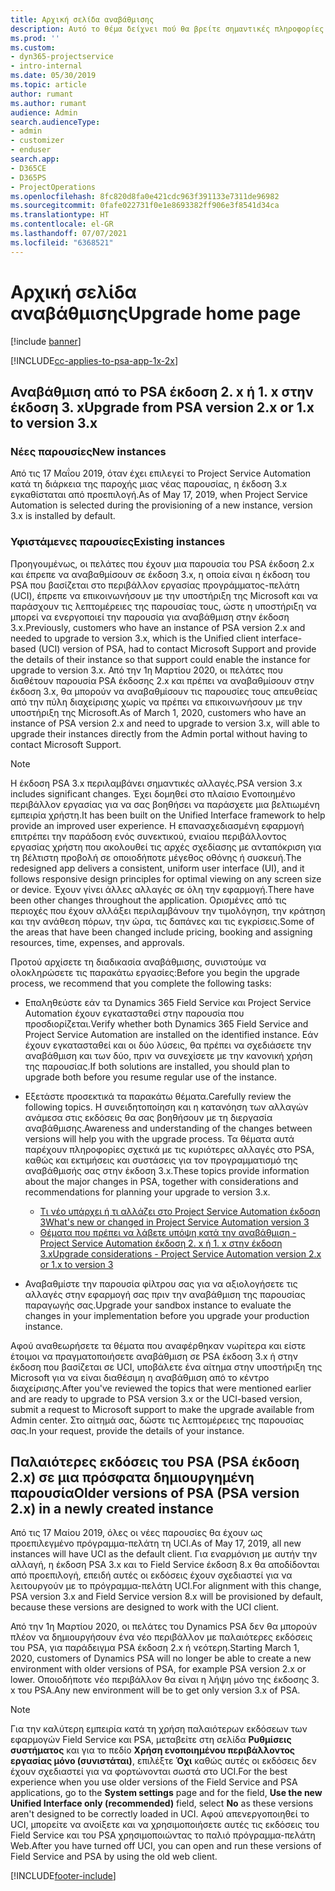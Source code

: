 ```yaml
---
title: Αρχική σελίδα αναβάθμισης
description: Αυτό το θέμα δείχνει πού θα βρείτε σημαντικές πληροφορίες σχετικά με τις νέες και τις τροποποιημένες δυνατότητες του Dynamics 365 Project Service Automation και τη διεργασία για την αναβάθμιση στην πιο πρόσφατη έκδοση.
ms.prod: ''
ms.custom:
- dyn365-projectservice
- intro-internal
ms.date: 05/30/2019
ms.topic: article
author: rumant
ms.author: rumant
audience: Admin
search.audienceType:
- admin
- customizer
- enduser
search.app:
- D365CE
- D365PS
- ProjectOperations
ms.openlocfilehash: 8fc820d8fa0e421cdc963f391133e7311de96982
ms.sourcegitcommit: 0fafe022731f0e1e8693382ff906e3f8541d34ca
ms.translationtype: HT
ms.contentlocale: el-GR
ms.lasthandoff: 07/07/2021
ms.locfileid: "6368521"
---
```

# <a name="upgrade-home-page"></a><span data-ttu-id="a94b7-103">Αρχική σελίδα αναβάθμισης</span><span class="sxs-lookup"><span data-stu-id="a94b7-103">Upgrade home page</span></span>

[!include [banner](../includes/psa-now-project-operations.md)]

[!INCLUDE[cc-applies-to-psa-app-1x-2x](../includes/cc-applies-to-psa-app-1x-2x.md)]

## <a name="upgrade-from-psa-version-2x-or-1x-to-version-3x"></a><span data-ttu-id="a94b7-104">Αναβάθμιση από το PSA έκδοση 2. x ή 1. x στην έκδοση 3. x</span><span class="sxs-lookup"><span data-stu-id="a94b7-104">Upgrade from PSA version 2.x or 1.x to version 3.x</span></span>

### <a name="new-instances"></a><span data-ttu-id="a94b7-105">Νέες παρουσίες</span><span class="sxs-lookup"><span data-stu-id="a94b7-105">New instances</span></span>

<span data-ttu-id="a94b7-106">Από τις 17 Μαΐου 2019, όταν έχει επιλεγεί το Project Service Automation κατά τη διάρκεια της παροχής μιας νέας παρουσίας, η έκδοση 3.x εγκαθίσταται από προεπιλογή.</span><span class="sxs-lookup"><span data-stu-id="a94b7-106">As of May 17, 2019, when Project Service Automation is selected during the provisioning of a new instance, version 3.x is installed by default.</span></span>

### <a name="existing-instances"></a><span data-ttu-id="a94b7-107">Υφιστάμενες παρουσίες</span><span class="sxs-lookup"><span data-stu-id="a94b7-107">Existing instances</span></span>

<span data-ttu-id="a94b7-108">Προηγουμένως, οι πελάτες που έχουν μια παρουσία του PSA έκδοση 2.x και έπρεπε να αναβαθμίσουν σε έκδοση 3.x, η οποία είναι η έκδοση του PSA που βασίζεται στο περιβάλλον εργασίας προγράμματος-πελάτη (UCI), έπρεπε να επικοινωνήσουν με την υποστήριξη της Microsoft και να παράσχουν τις λεπτομέρειες της παρουσίας τους, ώστε η υποστήριξη να μπορεί να ενεργοποιεί την παρουσία για αναβάθμιση στην έκδοση 3.x.</span><span class="sxs-lookup"><span data-stu-id="a94b7-108">Previously, customers who have an instance of PSA version 2.x and needed to upgrade to version 3.x, which is the Unified client interface-based (UCI) version of PSA, had to contact Microsoft Support and provide the details of their instance so that support could enable the instance for upgrade to version 3.x.</span></span> <span data-ttu-id="a94b7-109">Από την 1η Μαρτίου 2020, οι πελάτες που διαθέτουν παρουσία PSA έκδοσης 2.x και πρέπει να αναβαθμίσουν στην έκδοση 3.x, θα μπορούν να αναβαθμίσουν τις παρουσίες τους απευθείας από την πύλη διαχείρισης χωρίς να πρέπει να επικοινωνήσουν με την υποστήριξη της Microsoft.</span><span class="sxs-lookup"><span data-stu-id="a94b7-109">As of March 1, 2020, customers who have an instance of PSA version 2.x and need to upgrade to version 3.x, will able to upgrade their instances directly from the Admin portal without having to contact Microsoft Support.</span></span>  

> [!NOTE]
> <span data-ttu-id="a94b7-110">Η έκδοση PSA 3.x περιλαμβάνει σημαντικές αλλαγές.</span><span class="sxs-lookup"><span data-stu-id="a94b7-110">PSA version 3.x includes significant changes.</span></span> <span data-ttu-id="a94b7-111">Έχει δομηθεί στο πλαίσιο Ενοποιημένο περιβάλλον εργασίας για να σας βοηθήσει να παράσχετε μια βελτιωμένη εμπειρία χρήστη.</span><span class="sxs-lookup"><span data-stu-id="a94b7-111">It has been built on the Unified Interface framework to help provide an improved user experience.</span></span> <span data-ttu-id="a94b7-112">Η επανασχεδιασμένη εφαρμογή επιτρέπει την παράδοση ενός συνεκτικού, ενιαίου περιβάλλοντος εργασίας χρήστη που ακολουθεί τις αρχές σχεδίασης με ανταπόκριση για τη βέλτιστη προβολή σε οποιοδήποτε μέγεθος οθόνης ή συσκευή.</span><span class="sxs-lookup"><span data-stu-id="a94b7-112">The redesigned app delivers a consistent, uniform user interface (UI), and it follows responsive design principles for optimal viewing on any screen size or device.</span></span> <span data-ttu-id="a94b7-113">Έχουν γίνει άλλες αλλαγές σε όλη την εφαρμογή.</span><span class="sxs-lookup"><span data-stu-id="a94b7-113">There have been other changes throughout the application.</span></span> <span data-ttu-id="a94b7-114">Ορισμένες από τις περιοχές που έχουν αλλάξει περιλαμβάνουν την τιμολόγηση, την κράτηση και την ανάθεση πόρων, την ώρα, τις δαπάνες και τις εγκρίσεις.</span><span class="sxs-lookup"><span data-stu-id="a94b7-114">Some of the areas that have been changed include pricing, booking and assigning resources, time, expenses, and approvals.</span></span>

<span data-ttu-id="a94b7-115">Προτού αρχίσετε τη διαδικασία αναβάθμισης, συνιστούμε να ολοκληρώσετε τις παρακάτω εργασίες:</span><span class="sxs-lookup"><span data-stu-id="a94b7-115">Before you begin the upgrade process, we recommend that you complete the following tasks:</span></span>

- <span data-ttu-id="a94b7-116">Επαληθεύστε εάν τα Dynamics 365 Field Service και Project Service Automation έχουν εγκατασταθεί στην παρουσία που προσδιορίζεται.</span><span class="sxs-lookup"><span data-stu-id="a94b7-116">Verify whether both Dynamics 365 Field Service and Project Service Automation are installed on the identified instance.</span></span> <span data-ttu-id="a94b7-117">Εάν έχουν εγκατασταθεί και οι δύο λύσεις, θα πρέπει να σχεδιάσετε την αναβάθμιση και των δύο, πριν να συνεχίσετε με την κανονική χρήση της παρουσίας.</span><span class="sxs-lookup"><span data-stu-id="a94b7-117">If both solutions are installed, you should plan to upgrade both before you resume regular use of the instance.</span></span>
- <span data-ttu-id="a94b7-118">Εξετάστε προσεκτικά τα παρακάτω θέματα.</span><span class="sxs-lookup"><span data-stu-id="a94b7-118">Carefully review the following topics.</span></span> <span data-ttu-id="a94b7-119">Η συνειδητοποίηση και η κατανόηση των αλλαγών ανάμεσα στις εκδόσεις θα σας βοηθήσουν με τη διεργασία αναβάθμισης.</span><span class="sxs-lookup"><span data-stu-id="a94b7-119">Awareness and understanding of the changes between versions will help you with the upgrade process.</span></span> <span data-ttu-id="a94b7-120">Τα θέματα αυτά παρέχουν πληροφορίες σχετικά με τις κυριότερες αλλαγές στο PSA, καθώς και εκτιμήσεις και συστάσεις για τον προγραμματισμό της αναβάθμισής σας στην έκδοση 3.x.</span><span class="sxs-lookup"><span data-stu-id="a94b7-120">These topics provide information about the major changes in PSA, together with considerations and recommendations for planning your upgrade to version 3.x.</span></span>

    - [<span data-ttu-id="a94b7-121">Τι νέο υπάρχει ή τι αλλάζει στο Project Service Automation έκδοση 3</span><span class="sxs-lookup"><span data-stu-id="a94b7-121">What's new or changed in Project Service Automation version 3</span></span>](whats-new-changed-v3.md)
    - [<span data-ttu-id="a94b7-122">Θέματα που πρέπει να λάβετε υπόψη κατά την αναβάθμιση - Project Service Automation έκδοση 2. x ή 1. x στην έκδοση 3.x</span><span class="sxs-lookup"><span data-stu-id="a94b7-122">Upgrade considerations - Project Service Automation version 2.x or 1.x to version 3</span></span>](upgrade-v3.md)

- <span data-ttu-id="a94b7-123">Αναβαθμίστε την παρουσία φίλτρου σας για να αξιολογήσετε τις αλλαγές στην εφαρμογή σας πριν την αναβάθμιση της παρουσίας παραγωγής σας.</span><span class="sxs-lookup"><span data-stu-id="a94b7-123">Upgrade your sandbox instance to evaluate the changes in your implementation before you upgrade your production instance.</span></span>

<span data-ttu-id="a94b7-124">Αφού αναθεωρήσετε τα θέματα που αναφέρθηκαν νωρίτερα και είστε έτοιμοι να πραγματοποιήσετε αναβάθμιση σε PSA έκδοση 3.x ή στην έκδοση που βασίζεται σε UCI, υποβάλετε ένα αίτημα στην υποστήριξη της Microsoft για να είναι διαθέσιμη η αναβάθμιση από το κέντρο διαχείρισης.</span><span class="sxs-lookup"><span data-stu-id="a94b7-124">After you've reviewed the topics that were mentioned earlier and are ready to upgrade to PSA version 3.x or the UCI-based version, submit a request to Microsoft support to make the upgrade available from Admin center.</span></span> <span data-ttu-id="a94b7-125">Στο αίτημά σας, δώστε τις λεπτομέρειες της παρουσίας σας.</span><span class="sxs-lookup"><span data-stu-id="a94b7-125">In your request, provide the details of your instance.</span></span>

## <a name="older-versions-of-psa-psa-version-2x-in-a-newly-created-instance"></a><span data-ttu-id="a94b7-126">Παλαιότερες εκδόσεις του PSA (PSA έκδοση 2.x) σε μια πρόσφατα δημιουργημένη παρουσία</span><span class="sxs-lookup"><span data-stu-id="a94b7-126">Older versions of PSA (PSA version 2.x) in a newly created instance</span></span>

<span data-ttu-id="a94b7-127">Από τις 17 Μαίου 2019, όλες οι νέες παρουσίες θα έχουν ως προεπιλεγμένο πρόγραμμα-πελάτη τη UCI.</span><span class="sxs-lookup"><span data-stu-id="a94b7-127">As of May 17, 2019, all new instances will have UCI as the default client.</span></span> <span data-ttu-id="a94b7-128">Για εναρμόνιση με αυτήν την αλλαγή, η έκδοση PSA 3.x και το Field Service έκδοση 8.x θα αποδίδονται από προεπιλογή, επειδή αυτές οι εκδόσεις έχουν σχεδιαστεί για να λειτουργούν με το πρόγραμμα-πελάτη UCI.</span><span class="sxs-lookup"><span data-stu-id="a94b7-128">For alignment with this change, PSA version 3.x and Field Service version 8.x will be provisioned by default, because these versions are designed to work with the UCI client.</span></span>

<span data-ttu-id="a94b7-129">Από την 1η Μαρτίου 2020, οι πελάτες του Dynamics PSA δεν θα μπορούν πλέον να δημιουργήσουν ένα νέο περιβάλλον με παλαιότερες εκδόσεις του PSA, για παράδειγμα PSA έκδοση 2.x ή νεότερη.</span><span class="sxs-lookup"><span data-stu-id="a94b7-129">Starting March 1, 2020, customers of Dynamics PSA will no longer be able to create a new environment with older versions of PSA, for example PSA version 2.x or lower.</span></span> <span data-ttu-id="a94b7-130">Οποιοδήποτε νέο περιβάλλον θα είναι η λήψη μόνο της έκδοσης 3. x του PSA.</span><span class="sxs-lookup"><span data-stu-id="a94b7-130">Any new environment will be to get only version 3.x of PSA.</span></span>

> [!NOTE]
> <span data-ttu-id="a94b7-131">Για την καλύτερη εμπειρία κατά τη χρήση παλαιότερων εκδόσεων των εφαρμογών Field Service και PSA, μεταβείτε στη σελίδα **Ρυθμίσεις συστήματος** και για το πεδίο **Χρήση ενοποιημένου περιβάλλοντος εργασίας μόνο (συνιστάται)**, επιλέξτε **Όχι** καθώς αυτές οι εκδόσεις δεν έχουν σχεδιαστεί για να φορτώνονται σωστά στο UCI.</span><span class="sxs-lookup"><span data-stu-id="a94b7-131">For the best experience when you use older versions of the Field Service and PSA applications, go to the **System settings** page and for the field, **Use the new Unified Interface only (recommended)** field, select **No** as these versions aren't designed to be correctly loaded in UCI.</span></span> <span data-ttu-id="a94b7-132">Αφού απενεργοποιηθεί το UCI, μπορείτε να ανοίξετε και να χρησιμοποιήσετε αυτές τις εκδόσεις του Field Service και του PSA χρησιμοποιώντας το παλιό πρόγραμμα-πελάτη Web.</span><span class="sxs-lookup"><span data-stu-id="a94b7-132">After you have turned off UCI, you can open and run these versions of Field Service and PSA by using the old web client.</span></span> 


[!INCLUDE[footer-include](../includes/footer-banner.md)]